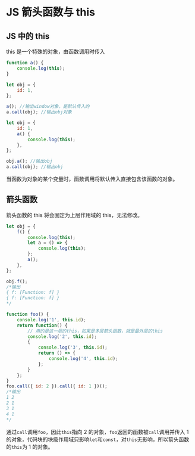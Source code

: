 # JS 箭头函数与 this

## JS 中的 this

this 是一个特殊的对象，由函数调用时传入

```js
function a() {
	console.log(this);
}

let obj = {
	id: 1,
};

a(); //输出window对象，是默认传入的
a.call(obj); //输出obj对象
```

```js
let obj = {
	id: 1,
	a() {
		console.log(this);
	},
};

obj.a(); //输出obj
a.call(obj); //输出obj
```

当函数为对象的某个变量时，函数调用将默认传入直接包含该函数的对象。

## 箭头函数

箭头函数的 this 将会固定为上层作用域的 this，无法修改。

```js
let obj = {
	f() {
		console.log(this);
		let a = () => {
			console.log(this);
		};
		a();
	},
};

obj.f();
/*输出
{ f: [Function: f] }
{ f: [Function: f] }
*/
```

```js
function foo() {
	console.log('1', this.id);
	return function() {
		// 用的是这一层的this，如果是多层箭头函数，就是最外层的this
		console.log('2', this.id);
		{
			console.log('3', this.id);
			return () => {
				console.log('4', this.id);
			};
		}
	};
}
foo.call({ id: 2 }).call({ id: 1 })();
/*输出
1 2
2 1
3 1
4 1
*/
```

通过`call`调用`foo`，因此`this`指向 2 的对象，`foo`返回的函数被`call`调用并传入 1 的对象，代码块的块级作用域只影响`let`和`const`，对`this`无影响，所以箭头函数的`this`为 1 的对象。
